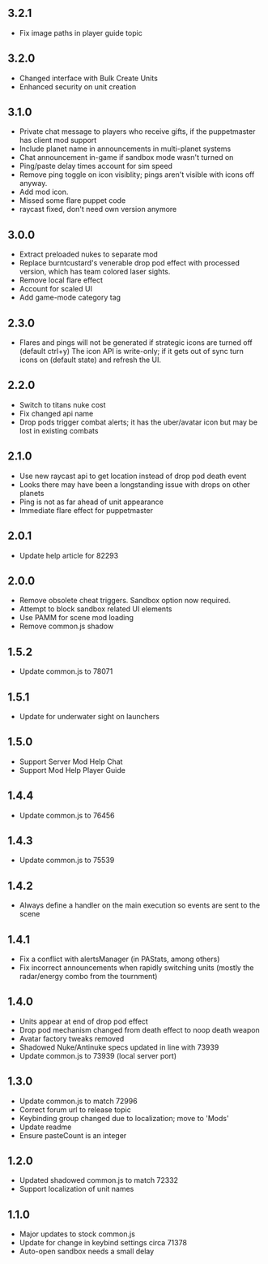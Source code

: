 ## 3.2.1

- Fix image paths in player guide topic

## 3.2.0

- Changed interface with Bulk Create Units
- Enhanced security on unit creation

## 3.1.0

- Private chat message to players who receive gifts, if the puppetmaster has client mod support
- Include planet name in announcements in multi-planet systems
- Chat announcement in-game if sandbox mode wasn't turned on
- Ping/paste delay times account for sim speed
- Remove ping toggle on icon visiblity; pings aren't visible with icons off anyway.
- Add mod icon.
- Missed some flare puppet code
- raycast fixed, don't need own version anymore

## 3.0.0

- Extract preloaded nukes to separate mod
- Replace burntcustard's venerable drop pod effect with processed version, which has team colored laser sights.
- Remove local flare effect
- Account for scaled UI
- Add game-mode category tag

## 2.3.0

- Flares and pings will not be generated if strategic icons are turned off (default ctrl+y) The icon API is write-only; if it gets out of sync turn icons on (default state) and refresh the UI.

## 2.2.0

- Switch to titans nuke cost
- Fix changed api name
- Drop pods trigger combat alerts; it has the uber/avatar icon but may be lost in existing combats

## 2.1.0

- Use new raycast api to get location instead of drop pod death event
- Looks there may have been a longstanding issue with drops on other planets
- Ping is not as far ahead of unit appearance
- Immediate flare effect for puppetmaster

## 2.0.1

- Update help article for 82293

## 2.0.0

- Remove obsolete cheat triggers.  Sandbox option now required.
- Attempt to block sandbox related UI elements
- Use PAMM for scene mod loading
- Remove common.js shadow

## 1.5.2

- Update common.js to 78071

## 1.5.1

- Update for underwater sight on launchers

## 1.5.0

- Support Server Mod Help Chat
- Support Mod Help Player Guide

## 1.4.4

- Update common.js to 76456

## 1.4.3

- Update common.js to 75539

## 1.4.2

- Always define a handler on the main execution so events are sent to the scene

## 1.4.1

- Fix a conflict with alertsManager (in PAStats, among others)
- Fix incorrect announcements when rapidly switching units (mostly the radar/energy combo from the tournment)

## 1.4.0

- Units appear at end of drop pod effect
- Drop pod mechanism changed from death effect to noop death weapon
- Avatar factory tweaks removed
- Shadowed Nuke/Antinuke specs updated in line with 73939
- Update common.js to 73939 (local server port)

## 1.3.0

- Update common.js to match 72996
- Correct forum url to release topic
- Keybinding group changed due to localization; move to 'Mods'
- Update readme
- Ensure pasteCount is an integer

## 1.2.0

- Updated shadowed common.js to match 72332
- Support localization of unit names

## 1.1.0

- Major updates to stock common.js
- Update for change in keybind settings circa 71378
- Auto-open sandbox needs a small delay
